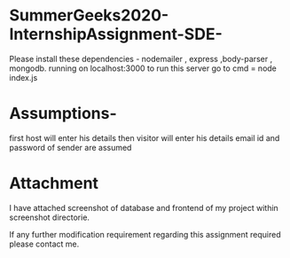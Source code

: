 # SummerGeeks2020-InternshipAssignment-SDE-
Please install these dependencies  - nodemailer , express ,body-parser , mongodb. running on localhost:3000 to run this server go to cmd  = node index.js

# Assumptions-

first host will enter his details then visitor will enter his details
email id and password of sender are assumed

# Attachment
I have attached screenshot of database and frontend of my project within screenshot directorie.

If any further modification requirement regarding this assignment required please contact me.
